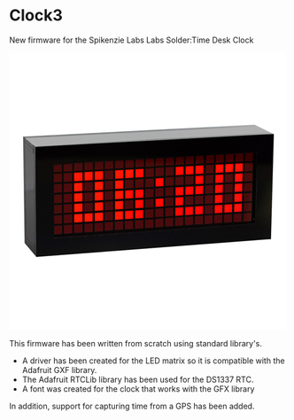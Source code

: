 # Clock3
New firmware for the Spikenzie Labs Labs Solder:Time Desk Clock

![Clock](https://github.com/porrey/Clock3/raw/master/Images/Clock.jpg)

This firmware has been written from scratch using standard library's.


- A driver has been created for the LED matrix so it is compatible with the Adafruit GXF library.
- The Adafruit RTCLib library has been used for the DS1337 RTC.
- A font was created for the clock that works with the GFX library

In addition, support for capturing time from a GPS has been added.
